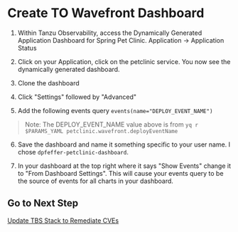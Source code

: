 # Create TO Wavefront Dashboard

1. Within Tanzu Observability, access the Dynamically Generated Application Dashboard for Spring Pet Clinic.  Application -> Application Status

2. Click on your Application, click on the petclinic service.  You now see the dynamically generated dashboard.

3. Clone the dashboard

4. Click "Settings" followed by "Advanced"

5. Add the following events query `events(name="DEPLOY_EVENT_NAME")`

>Note: The DEPLOY_EVENT_NAME value above is from `yq r $PARAMS_YAML petclinic.wavefront.deployEventName`

6. Save the dashboard and name it something specific to your user name.  I chose `dpfeffer-petclinic-dashboard`.

7. In your dashboard at the top right where it says "Show Events" change it to "From Dashboard Settings". This will cause your events query to be the source of events for all charts in your dashboard.

## Go to Next Step

[Update TBS Stack to Remediate CVEs](10-tbs-stack-update.md)